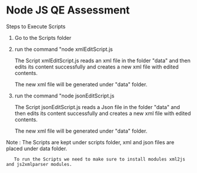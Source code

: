 # Node JS QE Assessment
Steps to Execute Scripts
1) Go to the Scripts folder
2) run the command "node xmlEditScript.js
   
   The Script xmlEditScript.js reads an xml file in the folder "data" and then edits its content successfully and creates a new xml file with edited contents.
   
   The new xml file will be generated under "data" folder.
   
3) run the command "node jsonEditScript.js
   
   The Script jsonEditScript.js reads a Json file in the folder "data" and then edits its content successfully and creates a new xml file with edited contents.
   
   The new xml file will be generated under "data" folder.

Note : 
       The Scripts are kept under scripts folder, xml and json files are placed under data folder.

       To run the Scripts we need to make sure to install modules xml2js and js2xmlparser modules.
